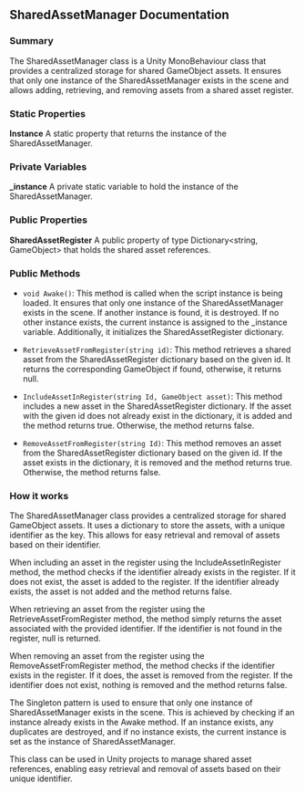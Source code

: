 ## SharedAssetManager Documentation

### Summary

The SharedAssetManager class is a Unity MonoBehaviour class that provides a centralized storage for shared GameObject assets. It ensures that only one instance of the SharedAssetManager exists in the scene and allows adding, retrieving, and removing assets from a shared asset register.

### Static Properties

**Instance**
A static property that returns the instance of the SharedAssetManager.

### Private Variables

**_instance**
A private static variable to hold the instance of the SharedAssetManager.

### Public Properties

**SharedAssetRegister**
A public property of type Dictionary<string, GameObject> that holds the shared asset references.

### Public Methods

- `void Awake()`: This method is called when the script instance is being loaded. It ensures that only one instance of the SharedAssetManager exists in the scene. If another instance is found, it is destroyed. If no other instance exists, the current instance is assigned to the _instance variable. Additionally, it initializes the SharedAssetRegister dictionary.

- `RetrieveAssetFromRegister(string id)`: This method retrieves a shared asset from the SharedAssetRegister dictionary based on the given id. It returns the corresponding GameObject if found, otherwise, it returns null.

- `IncludeAssetInRegister(string Id, GameObject asset)`: This method includes a new asset in the SharedAssetRegister dictionary. If the asset with the given id does not already exist in the dictionary, it is added and the method returns true. Otherwise, the method returns false.

- `RemoveAssetFromRegister(string Id)`: This method removes an asset from the SharedAssetRegister dictionary based on the given id. If the asset exists in the dictionary, it is removed and the method returns true. Otherwise, the method returns false.


### How it works
The SharedAssetManager class provides a centralized storage for shared GameObject assets. It uses a dictionary to store the assets, with a unique identifier as the key. This allows for easy retrieval and removal of assets based on their identifier.

When including an asset in the register using the IncludeAssetInRegister method, the method checks if the identifier already exists in the register. If it does not exist, the asset is added to the register. If the identifier already exists, the asset is not added and the method returns false.

When retrieving an asset from the register using the RetrieveAssetFromRegister method, the method simply returns the asset associated with the provided identifier. If the identifier is not found in the register, null is returned.

When removing an asset from the register using the RemoveAssetFromRegister method, the method checks if the identifier exists in the register. If it does, the asset is removed from the register. If the identifier does not exist, nothing is removed and the method returns false.

The Singleton pattern is used to ensure that only one instance of SharedAssetManager exists in the scene. This is achieved by checking if an instance already exists in the Awake method. If an instance exists, any duplicates are destroyed, and if no instance exists, the current instance is set as the instance of SharedAssetManager.

This class can be used in Unity projects to manage shared asset references, enabling easy retrieval and removal of assets based on their unique identifier.
